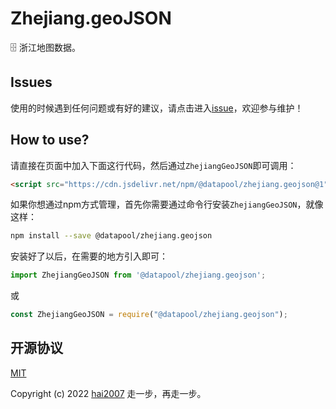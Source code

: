 # Zhejiang.geoJSON
🗄️ 浙江地图数据。

## Issues
使用的时候遇到任何问题或有好的建议，请点击进入[issue](https://github.com/hai2007/datapool/issues)，欢迎参与维护！

## How to use?

请直接在页面中加入下面这行代码，然后通过```ZhejiangGeoJSON```即可调用：

```html
<script src="https://cdn.jsdelivr.net/npm/@datapool/zhejiang.geojson@1"></script>
```

如果你想通过npm方式管理，首先你需要通过命令行安装``````ZhejiangGeoJSON``````，就像这样：

```bash
npm install --save @datapool/zhejiang.geojson
```

安装好了以后，在需要的地方引入即可：

```js
import ZhejiangGeoJSON from '@datapool/zhejiang.geojson';
```

或

```js
const ZhejiangGeoJSON = require("@datapool/zhejiang.geojson");
```

开源协议
---------------------------------------
[MIT](https://github.com/hai2007/datapool/blob/master/LICENSE)

Copyright (c) 2022 [hai2007](https://hai2007.gitee.io/sweethome/) 走一步，再走一步。
